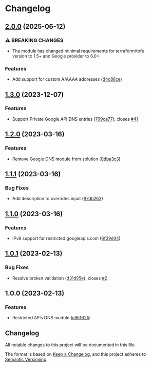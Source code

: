 # Changelog

## [2.0.0](https://github.com/memes/terraform-google-restricted-apis-dns/compare/v1.3.0...v2.0.0) (2025-06-12)


### ⚠ BREAKING CHANGES

* The module has changed minimal requirements for terraform/tofu version to 1.5+ and Google provider to 6.0+.

### Features

* Add support for custom A/AAAA addresses ([d4c88ce](https://github.com/memes/terraform-google-restricted-apis-dns/commit/d4c88ce63a6e3dcb9e5051bbd3bf895edf93cf84))

## [1.3.0](https://github.com/memes/terraform-google-restricted-apis-dns/compare/v1.2.0...v1.3.0) (2023-12-07)


### Features

* Support Private Google API DNS entries ([769ca77](https://github.com/memes/terraform-google-restricted-apis-dns/commit/769ca77701f8701c139d0c8e4e2b97afddfd3d73)), closes [#41](https://github.com/memes/terraform-google-restricted-apis-dns/issues/41)

## [1.2.0](https://github.com/memes/terraform-google-restricted-apis-dns/compare/v1.1.1...v1.2.0) (2023-03-16)


### Features

* Remove Google DNS module from solution ([0dba3c3](https://github.com/memes/terraform-google-restricted-apis-dns/commit/0dba3c30667b5d9a4d2c85188ec71effc32e7f9a))

## [1.1.1](https://github.com/memes/terraform-google-restricted-apis-dns/compare/v1.1.0...v1.1.1) (2023-03-16)


### Bug Fixes

* Add description to overrides input ([87db263](https://github.com/memes/terraform-google-restricted-apis-dns/commit/87db263d643fa90387b19bb082309c93b7d998b6))

## [1.1.0](https://github.com/memes/terraform-google-restricted-apis-dns/compare/v1.0.1...v1.1.0) (2023-03-16)


### Features

* IPv6 support for restricted.googleapis.com ([6f39d04](https://github.com/memes/terraform-google-restricted-apis-dns/commit/6f39d0472823ddbdc3f252d94bb0ca5424dd1e79))

## [1.0.1](https://github.com/memes/terraform-google-restricted-apis-dns/compare/v1.0.0...v1.0.1) (2023-02-13)


### Bug Fixes

* Resolve broken validation ([d31d95e](https://github.com/memes/terraform-google-restricted-apis-dns/commit/d31d95e7415ee1b9279f207915038f4e7a9e45f0)), closes [#2](https://github.com/memes/terraform-google-restricted-apis-dns/issues/2)

## 1.0.0 (2023-02-13)


### Features

* Restricted APIs DNS module ([c651625](https://github.com/memes/terraform-google-restricted-apis-dns/commit/c651625c80d3c350ce6b4442256f1fd73dcb6690))

## Changelog

<!-- markdownlint-disable MD024 -->

All notable changes to this project will be documented in this file.

The format is based on [Keep a Changelog](https://keepachangelog.com/en/1.0.0/),
and this project adheres to [Semantic Versioning](https://semver.org/spec/v2.0.0.html).

